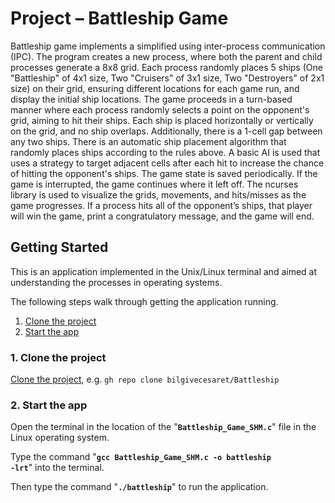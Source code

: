 # Project – Battleship Game

Battleship game implements a simplified using inter-process communication (IPC). The program creates a new process, where both the parent and child processes generate a 8x8 grid. Each process randomly places 5 ships (One "Battleship" of 4x1 size, Two "Cruisers" of 3x1 size, Two "Destroyers" of 2x1 size) on their grid, ensuring different locations for each game run, and display the initial ship locations. The game proceeds in a turn-based manner where each process randomly selects a point on the opponent's grid, aiming to hit their ships. Each ship is placed horizontally or vertically on the grid, and no ship overlaps. Additionally, there is a 1-cell gap between any two ships. There is an automatic ship placement algorithm that randomly places ships according to the rules above. A basic AI is used that uses a strategy to target adjacent cells after each hit to increase the chance of hitting the opponent's ships. The game state is saved periodically. If the game is interrupted, the game continues where it left off. The ncurses library is used to visualize the grids, movements, and hits/misses as the game progresses. If a process hits all of the opponent’s ships, that player will win the game, print a congratulatory message, and the game will end.

## Getting Started

This is an application implemented in the Unix/Linux terminal and aimed at understanding the processes in operating systems.

The following steps walk through getting the application running. 

1. [Clone the project](#1-clone-the-project)
2. [Start the app](#2-start-the-app)

### 1. Clone the project

  [Clone the project](https://github.com/bilgivecesaret/Battleship.git), e.g. `gh repo clone bilgivecesaret/Battleship`

### 2. Start the app

Open the terminal in the location of the "<code><b>Battleship_Game_SHM.c</b></code>" file in the Linux operating system.

Type the command "<code><b>gcc Battleship_Game_SHM.c -o battleship -lrt</b></code>" into the terminal.

Then type the command "<code><b>./battleship</b></code>" to run the application.
